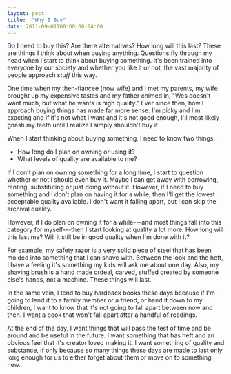 ```yaml
---
layout: post
title:  "Why I Buy"
date: 2011-09-01T00:00:00-04:00
---
```

Do I need to buy this? Are there alternatives? How long will this last? These are things I think about when buying anything. Questions fly through my head when I start to think about buying something. It's been trained into everyone by our society and whether you like it or not, the vast majority of people approach _stuff_ this way.

One time when my then-fiancee (now wife) and I met my parents, my wife brought up my expensive tastes and my father chimed in, "Wes doesn't want much, but what he wants is high quality." Ever since then, how I approach buying things has made far more sense. I'm picky and I'm exacting and if it's not what I want and it's not good enough, I'll most likely gnash my teeth until I realize I simply shouldn't buy it.

When I start thinking about buying something, I need to know two things:

- How long do I plan on owning or using it?
- What levels of quality are available to me?

If I don't plan on owning something for a long time, I start to question whether or not I should even buy it. Maybe I can get away with borrowing, renting, substituting or just doing without it. However, if I need to buy something and I don't plan on having it for a while, then I'll get the lowest acceptable quality available. I don't want it falling apart, but I can skip the archival quality.

However, if I do plan on owning it for a while---and most things fall into this category for myself---then I start looking at quality a lot more. How long will this last me? Will it still be in good quality when I'm done with it?

For example, my safety razor is a very solid piece of steel that has been molded into something that I can shave with. Between the look and the heft, I have a feeling it's something my kids will ask me about one day. Also, my shaving brush is a hand made ordeal, carved, stuffed created by someone else's hands, not a machine. These things will last.

In the same vein, I tend to buy hardback books these days because if I'm going to lend it to a family member or a friend, or hand it down to my children, I want to know that it's not going to fall apart between now and then. I want a book that won't fall apart after a handful of readings.

At the end of the day, I want things that will pass the test of time and be around and be useful in the future. I want something that has heft and an obvious feel that it's creator loved making it. I want something of quality and substance, if only because so many things these days are made to last only long enough for us to either forget about them or move on to something new.
